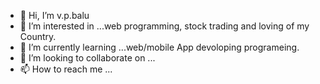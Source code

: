 - 👋 Hi, I’m v.p.balu
- 👀 I’m interested in ...web programming, stock trading and loving of my Country.
- 🌱 I’m currently learning ...web/mobile App devoloping programeing.
- 💞️ I’m looking to collaborate on ...
- 📫 How to reach me ...

<!---
baluvp/baluvp is a ✨ special ✨ repository because its `README.md` (this file) appears on your GitHub profile.
You can click the Preview link to take a look at your changes.
--->
